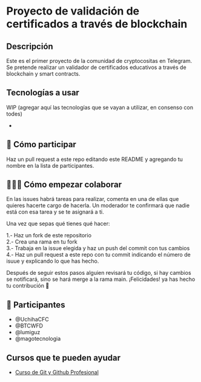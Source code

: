 # Proyecto de validación de certificados a través de blockchain

## Descripción

Este es el primer proyecto de la comunidad de cryptocositas en Telegram. Se pretende realizar un validador de certificados educativos a través de blockchain y smart contracts. 

## Tecnologías a usar 

WIP (agregar aquí las tecnologías que se vayan a utilizar, en consenso con todes)

- 

## 🚀 Cómo participar 

Haz un pull request a este repo editando este README y agregando tu nombre en la lista de participantes.


## 👩🏻‍💻 Cómo empezar colaborar 

En las issues habrá tareas para realizar, comenta en una de ellas que quieres hacerte cargo de hacerla. Un moderador te confirmará que nadie está con esa tarea y se te asignará a ti. 

Una vez que sepas qué tienes qué hacer:

1.- Haz un fork de este repositorio  
2.- Crea una rama en tu fork  
3.- Trabaja en la issue elegida y haz un push del commit con tus cambios  
4.- Haz un pull request a este repo con tu commit indicando el número de isuue y explicando lo que has hecho.  

Después de seguir estos pasos alguien revisará tu código, si hay cambios se notificará, sino se hará merge a la rama main. ¡Felicidades! ya has hecho tu contribución 🚀

##  💪 Participantes 

-  @UchihaCFC
-  @BTCWFD
-  @lumiguz
-  @magotecnologia


##  Cursos que te pueden ayudar

- [Curso de Git y Github Profesional](https://platzi.com/cursos/git-github/)





